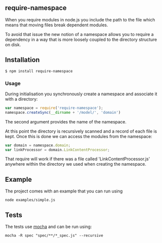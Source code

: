 ## require-namespace
When you require modules in node.js you include the path to the file which means that moving files break dependent modules. 

To avoid that issue the new notion of a namespace allows you to require a dependency in a way that is more loosely coupled to the directory structure on disk.

## Installation
    $ npm install require-namespace

### Usage
During initialisation you synchronously create a namespace and associate it with a directory:
```js
var namespace = require('require-namespace');
namespace.createSync(__dirname + '/model/', 'domain')
```
The second argument provides the name of the namespace.

At this point the directory is recursively scanned and a record of each file is kept. Once this is done we can access the modules from the namespace:
```js
var domain = namespace.domain;
var linkProcessor = domain.LinkContentProcessor;
```
That require will work if there was a file called 'LinkContentProcessor.js' anywhere within the directory we used when creating the namespace. 

## Example
The project comes with an example that you can run using

    node examples/simple.js

## Tests
The tests use [mocha](hhttp://mochajs.org/) and can be run using:

    mocha -R spec "spec/**/*_spec.js" --recursive